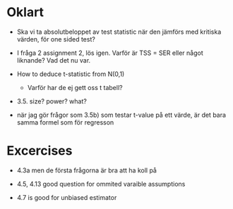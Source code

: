 # Oklart
* Ska vi ta absolutbeloppet av test statistic när den jämförs med kritiska värden, för one sided test?

* I fråga 2 assignment 2, lös igen. Varför är TSS = SER eller något liknande? Vad det nu var.

* How to deduce t-statistic from N(0,1)
     * Varför har de ej gett oss t tabell?

* 3.5. size? power? what?

* när jag gör frågor som 3.5b) som testar t-value på ett värde, är det bara samma formel som för  regresson

# Excercises
* 4.3a men de första frågorna är bra att ha koll på

* 4.5, 4.13 good question for ommited varaible assumptions
* 4.7 is good for unbiased estimator

